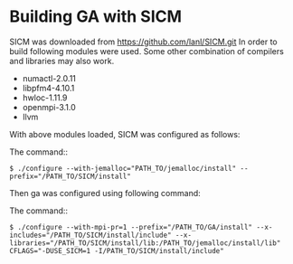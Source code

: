 # Building GA with SICM
  SICM was downloaded from https://github.com/lanl/SICM.git
In order to build following modules were used. Some other combination of compilers and libraries may also work. 

- numactl-2.0.11
- libpfm4-4.10.1
- hwloc-1.11.9
- openmpi-3.1.0
- llvm

With above modules loaded, SICM was configured as follows:

The command::
```
$ ./configure --with-jemalloc="PATH_TO/jemalloc/install" --prefix="/PATH_TO/SICM/install"
```

Then ga was configured using following command:
 
The command::
```
$ ./configure --with-mpi-pr=1 --prefix="/PATH_TO/GA/install" --x-includes="/PATH_TO/SICM/install/include" --x-libraries="/PATH_TO/SICM/install/lib:/PATH_TO/jemalloc/install/lib" CFLAGS="-DUSE_SICM=1 -I/PATH_TO/SICM/install/include"
```
